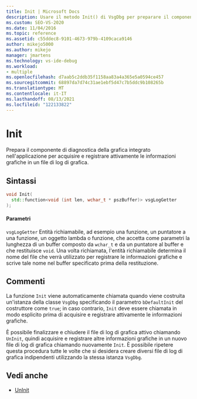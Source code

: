 ```yaml
---
title: Init | Microsoft Docs
description: Usare il metodo Init() di VsgDbg per preparare il componente in-app di diagnostica della grafica per registrare le informazioni grafiche.
ms.custom: SEO-VS-2020
ms.date: 11/04/2016
ms.topic: reference
ms.assetid: c55ddec8-9101-4673-979b-4109caca9146
author: mikejo5000
ms.author: mikejo
manager: jmartens
ms.technology: vs-ide-debug
ms.workload:
- multiple
ms.openlocfilehash: d7aab5c2ddb35f1158aa83a4a365e5a0594ce457
ms.sourcegitcommit: 68897da7d74c31ae1ebf5d47c7b5ddc9b108265b
ms.translationtype: MT
ms.contentlocale: it-IT
ms.lasthandoff: 08/13/2021
ms.locfileid: "122133822"
---
```

# <a name="init"></a>Init
Prepara il componente di diagnostica della grafica integrato nell'applicazione per acquisire e registrare attivamente le informazioni grafiche in un file di log di grafica.

## <a name="syntax"></a>Sintassi

```C++
void Init(
  std::function<void (int len, wchar_t * pszBuffer)> vsgLogGetter
);
```

#### <a name="parameters"></a>Parametri
 `vsgLogGetter` Entità richiamabile, ad esempio una funzione, un puntatore a una funzione, un oggetto lambda o funzione, che accetta come parametri la lunghezza di un buffer composto da `wchar_t` e da un puntatore al buffer e che restituisce `void`. Una volta richiamata, l'entità richiamabile determina il nome del file che verrà utilizzato per registrare le informazioni grafiche e scrive tale nome nel buffer specificato prima della restituzione.

## <a name="remarks"></a>Commenti
 La funzione `Init` viene automaticamente chiamata quando viene costruita un'istanza della classe `VsgDbg` specificando il parametro `bDefaultInit` del costruttore come `true`; in caso contrario, `Init` deve essere chiamata in modo esplicito prima di acquisire e registrare attivamente le informazioni grafiche.

 È possibile finalizzare e chiudere il file di log di grafica attivo chiamando `UnInit`, quindi acquisire e registrare altre informazioni grafiche in un nuovo file di log di grafica chiamando nuovamente `Init`. È possibile ripetere questa procedura tutte le volte che si desidera creare diversi file di log di grafica indipendenti utilizzando la stessa istanza `VsgDbg`.

## <a name="see-also"></a>Vedi anche
- [UnInit](init.md)